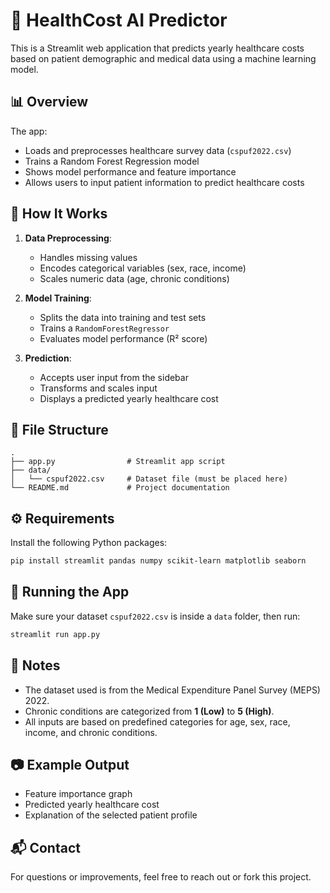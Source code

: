 # 🏥 HealthCost AI Predictor

This is a Streamlit web application that predicts yearly healthcare costs based on patient demographic and medical data using a machine learning model.

## 📊 Overview

The app:
- Loads and preprocesses healthcare survey data (`cspuf2022.csv`)
- Trains a Random Forest Regression model
- Shows model performance and feature importance
- Allows users to input patient information to predict healthcare costs

## 🧠 How It Works

1. **Data Preprocessing**:
   - Handles missing values
   - Encodes categorical variables (sex, race, income)
   - Scales numeric data (age, chronic conditions)

2. **Model Training**:
   - Splits the data into training and test sets
   - Trains a `RandomForestRegressor`
   - Evaluates model performance (R² score)

3. **Prediction**:
   - Accepts user input from the sidebar
   - Transforms and scales input
   - Displays a predicted yearly healthcare cost

## 📁 File Structure

```
.
├── app.py                # Streamlit app script
├── data/
│   └── cspuf2022.csv     # Dataset file (must be placed here)
└── README.md             # Project documentation
```

## ⚙️ Requirements

Install the following Python packages:

```bash
pip install streamlit pandas numpy scikit-learn matplotlib seaborn
```

## 🚀 Running the App

Make sure your dataset `cspuf2022.csv` is inside a `data` folder, then run:

```bash
streamlit run app.py
```

## 📌 Notes

- The dataset used is from the Medical Expenditure Panel Survey (MEPS) 2022.
- Chronic conditions are categorized from **1 (Low)** to **5 (High)**.
- All inputs are based on predefined categories for age, sex, race, income, and chronic conditions.

## 📷 Example Output

- Feature importance graph
- Predicted yearly healthcare cost
- Explanation of the selected patient profile

## 📬 Contact

For questions or improvements, feel free to reach out or fork this project.
